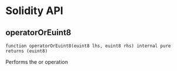 # Solidity API

## operatorOrEuint8

```solidity
function operatorOrEuint8(euint8 lhs, euint8 rhs) internal pure returns (euint8)
```

Performs the or operation

